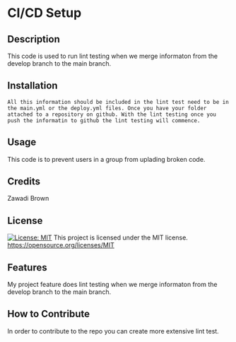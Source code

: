 # CI/CD Setup
 
## Description
This code is used to run lint testing when we merge informaton from the develop branch to the main branch. 


## Installation
```
All this information should be included in the lint test need to be in the main.yml or the deploy.yml files. Once you have your folder attached to a repository on github. With the lint testing once you push the informatin to github the lint testing will commence.
```

## Usage
This code is to prevent users in a group from uplading broken code.

## Credits
Zawadi Brown


## License
[![License: MIT](https://img.shields.io/badge/License-MIT-yellow.svg)](https://opensource.org/licenses/MIT)
This project is licensed under the MIT license.
https://opensource.org/licenses/MIT



## Features
My project feature does lint testing when we merge informaton from the develop branch to the main branch.

## How to Contribute
In order to contribute to the repo you can create more extensive lint test.
